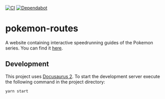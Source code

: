 [![CI](https://github.com/efoerster/pokemon-routes/workflows/CI/badge.svg)](https://github.com/efoerster/pokemon-routes/actions)
[![Dependabot](https://api.dependabot.com/badges/status?host=github&repo=efoerster/pokemon-routes)](https://dependabot.com)

# pokemon-routes

A website containing interactive speedrunning guides of the Pokemon series.
You can find it [here](https://efoerster.github.io/pokemon-routes/).

## Development

This project uses [Docusaurus 2](https://v2.docusaurus.io/). To start the development server execute the following command in the project directory:

```console
yarn start
```
